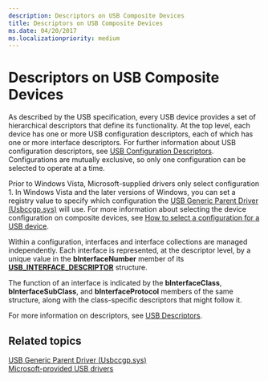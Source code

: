 ```yaml
---
description: Descriptors on USB Composite Devices
title: Descriptors on USB Composite Devices
ms.date: 04/20/2017
ms.localizationpriority: medium
---
```


# Descriptors on USB Composite Devices


As described by the USB specification, every USB device provides a set of hierarchical descriptors that define its functionality. At the top level, each device has one or more USB configuration descriptors, each of which has one or more interface descriptors. For further information about USB configuration descriptors, see [USB Configuration Descriptors](usb-configuration-descriptors.md). Configurations are mutually exclusive, so only one configuration can be selected to operate at a time.

Prior to Windows Vista, Microsoft-supplied drivers only select configuration 1. In Windows Vista and the later versions of Windows, you can set a registry value to specify which configuration the [USB Generic Parent Driver (Usbccgp.sys)](usb-common-class-generic-parent-driver.md) will use. For more information about selecting the device configuration on composite devices, see [How to select a configuration for a USB device](how-to-select-a-configuration-for-a-usb-device.md).

Within a configuration, interfaces and interface collections are managed independently. Each interface is represented, at the descriptor level, by a unique value in the **bInterfaceNumber** member of its [**USB\_INTERFACE\_DESCRIPTOR**](/windows-hardware/drivers/ddi/usbspec/ns-usbspec-_usb_interface_descriptor) structure.

The function of an interface is indicated by the **bInterfaceClass**, **bInterfaceSubClass**, and **bInterfaceProtocol** members of the same structure, along with the class-specific descriptors that might follow it.

For more information on descriptors, see [USB Descriptors](usb-descriptors.md).

## Related topics
[USB Generic Parent Driver (Usbccgp.sys)](usb-common-class-generic-parent-driver.md)  
[Microsoft-provided USB drivers](system-supplied-usb-drivers.md)